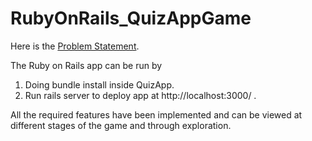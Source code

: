 # RubyOnRails_QuizAppGame

Here is the [Problem Statement](https://github.com/abhisheknalla/RubyOnRails_QuizAppGame/blob/master/Problem.pdf).

The Ruby on Rails app can be run by
1. Doing bundle install inside QuizApp.
2. Run rails server to deploy app at http://localhost:3000/ .

All the required features have been implemented and can be viewed at different stages of the game and through exploration.
